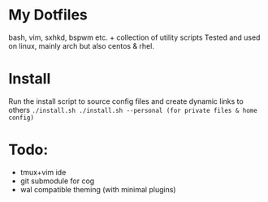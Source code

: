 # My Dotfiles
bash, vim, sxhkd, bspwm etc. + collection of utility scripts
Tested and used on linux, mainly arch but also centos & rhel.

# Install
Run the install script to source config files and create dynamic links to others
`./install.sh
./install.sh --personal (for private files & home config)`

# Todo:
* tmux+vim ide
* git submodule for cog
* wal compatible theming (with minimal plugins)
